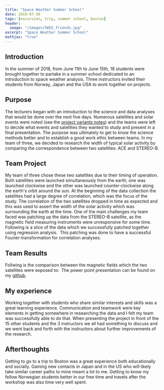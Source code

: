 ```yaml
---
title: "Space Weather Summer School"
date: 2019-07-30
tags: [excursion, trip, summer school, boston]
header:
  image: "/images/SWSS_friends.jpg"
excerpt: "Space Weather Summer School"
mathjax: "true"
---
```

## Introduction
In the summer of 2018, from June 11th to June 15th, 18 students were brought together to partake in a summer school dedicated to an introduction to space weather analysis. Three instructors invited their students from Norway, Japan and the USA to work together on projects.

## Purpose
The lecturers began with an introduction to the science and data analyses that would be done over the next five days. Numerous satellites and solar events were noted (see the [project variants notes](https://github.com/steinnhauser/SWSS-Boston-2018/blob/master/Project_Variants.txt)) and the teams were left to decide what events and satellites they wanted to study and present in a final presentation. The purpose was ultimately to get to know the science methods better and to establish a good work ethic between teams. In my team of three, we decided to research the width of typical solar activity by comparing the correspondence between two satellites: ACE and STEREO-B.

## Team Project
My team of three chose these two satellites due to their timing of operation. Both satellites were launched simultaneously from the earth; one was launched clockwise and the other was launched counter-clockwise along the earth's orbit around the sun. At the beginning of the data collection the satellites had a large degree of correlation, which was the focus of the study. The correlation of the two satellites dropped in time as expected and this was used to assert the width of the solar activity which was surrounding the earth at the time. One of the main challenges my team faced was patching up the data from the STEREO-B satellite, as the magnetic field measuring instruments were unresponsive for some time. Following is a slice of the data which we successfully patched together using regression analysis.
<img src="{{ site.url }}{{ site.baseurl }}/images/SWSS_Regression-Bfields.png" alt="">
This patching was done to have a successful Fourier-transformation for correlation analyses.

## Team Results
Follwing is the comparison between the magnetic fields which the two satellites were exposed to:
<img src="{{ site.url }}{{ site.baseurl }}/images/SWSS_Comparison-Bfields.png" alt="">
The power point presentation can be found on my [github](https://github.com/steinnhauser/SWSS-Boston-2018).

## My experience
Working together with students who share similar interests and skills was a great learning experience. Communication and teamwork were key elements in getting somewhere in researching the data and I felt my team was successfully able to do that. When presenting the project in front of the 15 other students and the 3 instructors we all had something to discuss and we went back and forth with the instructors about further improvements of the research.

## Afterthoughts
Getting to go to a trip to Boston was a great experience both educationally and socially. Gaining new contacts in Japan and in the US who will likely take similar career paths to mine meant a lot to me. Getting to know my fellow Norwegian students better in our free time and travels after the workshop was also time very well spent.
